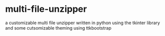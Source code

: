 # multi-file-unzipper
a customizable multi file unzipper written in python using the tkinter library and some cutsomizable theming using ttkbootstrap
